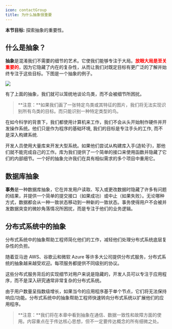 ```yaml
---
icon: contactGroup
title: 为什么抽象很重要
---
```


**本节目标:** 探索抽象的重要性。

## 什么是抽象？

**抽象**是混淆我们不需要的细节的艺术。它使我们能够专注于大局。<font color=red>**放眼大局是至关重要的**</font>，因为它隐藏了内在的复杂性，从而让我们对既定目标有更广泛的了解并始终专注于这些目标。下图是一个抽象的例子。

![](https://cdn.jsdelivr.net/gh/gaoxiang15125/BlogImage@master/1676017433607.png)

有了上面的抽象，我们就可以笼统地谈论鸟类，而不会被细节所困扰。

> **注意：**如果我们画了一张特定鸟类或其特征的图片，我们将无法实现识别所有鸟类的目标。而只能识别一种特定类型的鸟。

在如今科学的背景下，我们都使用计算机来工作，我们不会从头开始制作硬件并开发操作系统。他们只是作为程序的基础环境, 我们的目标是专注手头的工作, 而不是深入构建系统.

开发人员使用大量库来开发大型系统。如果他们尝试从构建库入手(造轮子)，那他们就不能完成自己的工作。库为我们提供了一个简单的接口来使用函数并隐藏了它们的内部细节。一个好的抽象允许我们在具有相似需求的多个项目中重用它。

## 数据库抽象

**事务**是一种数据库抽象，它在并发用户读取、写入或更改数据时隐藏了许多有问题的结果，并提供一个简单的提交接口（如果成功）或中止（如果失败）。无论哪种方式，数据都会从一种一致状态移动到一种新的一致状态。事务使得用户不会被并发数据突变的微妙角落情况所困扰，而是专注于他们的业务逻辑。

## 分布式系统中的抽象

分布式系统中的抽象帮助工程师简化他们的工作，减轻他们处理分布式系统底层复杂性的负担。

随着亚马逊 AWS、谷歌云和微软 Azure 等许多大公司提供分布式服务，分布式系统的抽象越来越受欢迎。每项服务都提供不同级别的协议。

这些分布式服务背后的实现细节对用户来说是隐藏的，开发人员可以专注于应用程序，而不是深入研究通常非常复杂的分布式系统。

由于用户数量呈指数级增长，如果当今的应用程序基于单个节点，它们将无法保持响应/功能。分布式系统中的抽象帮助工程师快速转向分布式系统以扩展他们的应用程序。

> **注意：**我们将在本章中看到抽象在通信、数据一致性和故障方面的使用。内容重点在于传达核心思想，但不一定要传达概念的所有细微之处。